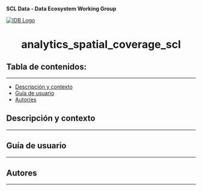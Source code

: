 **SCL Data - Data Ecosystem Working Group**

[![IDB Logo](https://scldata.iadb.org/assets/iadb-7779368a000004449beca0d4fc6f116cc0617572d549edf2ae491e9a17f63778.png)](https://scldata.iadb.org)


<h1 align="center"> analytics_spatial_coverage_scl </h1>


## Tabla de contenidos: 
--- 
- [Descripción y contexto](#descripción-y-contexto)
- [Guía de usuario](#guía-de-usuario)
- [Autor/es](#autores)


## Descripción y contexto
---


## Guía de usuario
---

## Autores
---
